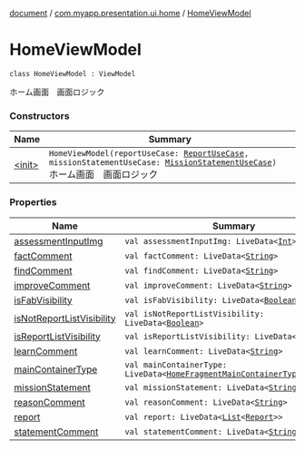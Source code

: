 [document](../../index.md) / [com.myapp.presentation.ui.home](../index.md) / [HomeViewModel](./index.md)

# HomeViewModel

`class HomeViewModel : ViewModel`

ホーム画面　画面ロジック

### Constructors

| Name | Summary |
|---|---|
| [&lt;init&gt;](-init-.md) | `HomeViewModel(reportUseCase: `[`ReportUseCase`](../../com.myapp.domain.usecase/-report-use-case/index.md)`, missionStatementUseCase: `[`MissionStatementUseCase`](../../com.myapp.domain.usecase/-mission-statement-use-case/index.md)`)`<br>ホーム画面　画面ロジック |

### Properties

| Name | Summary |
|---|---|
| [assessmentInputImg](assessment-input-img.md) | `val assessmentInputImg: LiveData<`[`Int`](https://kotlinlang.org/api/latest/jvm/stdlib/kotlin/-int/index.html)`>` |
| [factComment](fact-comment.md) | `val factComment: LiveData<`[`String`](https://kotlinlang.org/api/latest/jvm/stdlib/kotlin/-string/index.html)`>` |
| [findComment](find-comment.md) | `val findComment: LiveData<`[`String`](https://kotlinlang.org/api/latest/jvm/stdlib/kotlin/-string/index.html)`>` |
| [improveComment](improve-comment.md) | `val improveComment: LiveData<`[`String`](https://kotlinlang.org/api/latest/jvm/stdlib/kotlin/-string/index.html)`>` |
| [isFabVisibility](is-fab-visibility.md) | `val isFabVisibility: LiveData<`[`Boolean`](https://kotlinlang.org/api/latest/jvm/stdlib/kotlin/-boolean/index.html)`>` |
| [isNotReportListVisibility](is-not-report-list-visibility.md) | `val isNotReportListVisibility: LiveData<`[`Boolean`](https://kotlinlang.org/api/latest/jvm/stdlib/kotlin/-boolean/index.html)`>` |
| [isReportListVisibility](is-report-list-visibility.md) | `val isReportListVisibility: LiveData<`[`Boolean`](https://kotlinlang.org/api/latest/jvm/stdlib/kotlin/-boolean/index.html)`>` |
| [learnComment](learn-comment.md) | `val learnComment: LiveData<`[`String`](https://kotlinlang.org/api/latest/jvm/stdlib/kotlin/-string/index.html)`>` |
| [mainContainerType](main-container-type.md) | `val mainContainerType: LiveData<`[`HomeFragmentMainContainerType`](../-home-fragment-main-container-type/index.md)`<`[`Report`](../../com.myapp.domain.model.entity/-report/index.md)`>>` |
| [missionStatement](mission-statement.md) | `val missionStatement: LiveData<`[`String`](https://kotlinlang.org/api/latest/jvm/stdlib/kotlin/-string/index.html)`>` |
| [reasonComment](reason-comment.md) | `val reasonComment: LiveData<`[`String`](https://kotlinlang.org/api/latest/jvm/stdlib/kotlin/-string/index.html)`>` |
| [report](report.md) | `val report: LiveData<`[`List`](https://kotlinlang.org/api/latest/jvm/stdlib/kotlin.collections/-list/index.html)`<`[`Report`](../../com.myapp.domain.model.entity/-report/index.md)`>>` |
| [statementComment](statement-comment.md) | `val statementComment: LiveData<`[`String`](https://kotlinlang.org/api/latest/jvm/stdlib/kotlin/-string/index.html)`>` |
